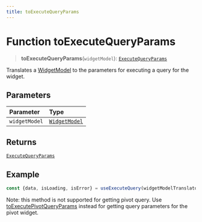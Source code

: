 ```yaml
---
title: toExecuteQueryParams
---
```


# Function toExecuteQueryParams

> **toExecuteQueryParams**(`widgetModel`): [`ExecuteQueryParams`](../../../../sdk-ui/interfaces/interface.ExecuteQueryParams.md)

Translates a [WidgetModel](../../../fusion-embed/interface.WidgetModel.md) to the parameters for executing a query for the widget.

## Parameters

| Parameter | Type |
| :------ | :------ |
| `widgetModel` | [`WidgetModel`](../../../fusion-embed/interface.WidgetModel.md) |

## Returns

[`ExecuteQueryParams`](../../../../sdk-ui/interfaces/interface.ExecuteQueryParams.md)

## Example

```ts
const {data, isLoading, isError} = useExecuteQuery(widgetModelTranslator.toExecuteQueryParams(widgetModel));
```

Note: this method is not supported for getting pivot query.
Use [toExecutePivotQueryParams](function.toExecutePivotQueryParams.md) instead for getting query parameters for the pivot widget.

